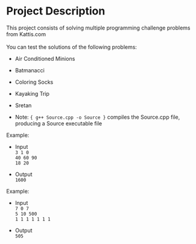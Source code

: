# Project Description

This project consists of solving multiple programming challenge problems from Kattis.com <br /> <br />
You can test the solutions of the following problems:
- Air Conditioned Minions
- Batmanacci
- Coloring Socks
- Kayaking Trip
- Sretan




- Note: `{ g++ Source.cpp -o Source }` compiles the Source.cpp file, producing a Source executable file

Example:
- Input <br />
`3 1 0` <br />
`40 60 90` <br />
`18 20`

- Output <br />
`1600` <br />

Example:
- Input <br />
`7 0 7` <br />
`5 10 500` <br />
`1 1 1 1 1 1 1`

- Output <br />
`505`
